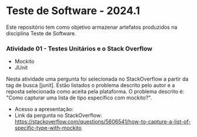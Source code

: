 # Teste de Software -  2024.1
Este repositório tem como objetivo armazenar artefatos produzidos na disciplina Teste de Software.

### Atividade 01 - Testes Unitários e o Stack Overflow
- Mockito
- JUnit

Nesta atividade uma pergunta foi selecionada no StackOverflow a partir da tag de busca [junit]. Estão listados o problema descrito pelo autor e a reposta selecionada como aceita pela plataforma. 
O problema descrito é: "Como capturar uma lista de tipo específico com mockito?".

- Acesso a apresentação:
- Link da pergunta no StackOverflow: https://stackoverflow.com/questions/5606541/how-to-capture-a-list-of-specific-type-with-mockito